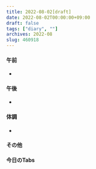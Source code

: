 ```yaml
---
title: 2022-08-02[draft]
date: 2022-08-02T00:00:00+09:00
draft: false
tags: ["diary", ""]
archives: 2022-08
slug: 460918
---
```

#### 午前
- 
#### 午後
- 
#### 体調
- 
#### その他
#### 今日のTabs